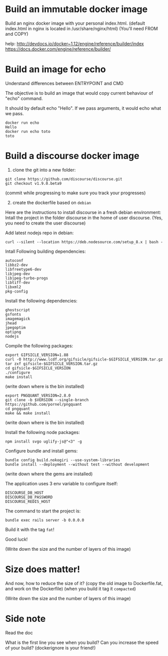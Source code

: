 # Build an immutable docker image

Build an nginx docker image with your personal index.html.
(default index.html in nginx is located in /usr/share/nginx/html)
(You'll need FROM and COPY)

help:
http://devdocs.io/docker~1.12/engine/reference/builder/index
https://docs.docker.com/engine/reference/builder/

# Build an image for echo

Understand differences between ENTRYPOINT and CMD

The objective is to build an image that would copy current behaviour of "echo" command.

It should by default echo "Hello".
If we pass arguments, it would echo what we pass.

```
docker run echo
Hello
docker run echo toto
toto
```

# Build a discourse docker image

1. clone the git into a new folder:

```
git clone https://github.com/discourse/discourse.git
git checkout v1.9.0.beta9
```

(commit while progressing to make sure you track your progresses)

2. create the dockerfile based on `debian`

Here are the instructions to install discourse in a fresh debian environment:
Intall the project in the folder discourse in the home of user discourse.
(Yes, you need to create the user discourse)

Add latest nodejs repo in debian:

```
curl --silent --location https://deb.nodesource.com/setup_8.x | bash -
```

Intall Following building dependencies:
```
autoconf
libbz2-dev
libfreetype6-dev
libjpeg-dev
libjpeg-turbo-progs
libtiff-dev
libxml2
pkg-config
```

Install the following dependencies:

```
ghostscript
gsfonts
imagemagick
jhead
jpegoptim
optipng
nodejs
```

Compile the following packages:
```
export GIFSICLE_VERSION=1.88
curl -O http://www.lcdf.org/gifsicle/gifsicle-$GIFSICLE_VERSION.tar.gz
tar zxf gifsicle-$GIFSICLE_VERSION.tar.gz
cd gifsicle-$GIFSICLE_VERSION
./configure
make install
```
(write down where is the bin installed)


```
export PNGQUANT_VERSION=2.8.0
git clone -b $VERSION --single-branch https://github.com/pornel/pngquant
cd pngquant
make && make install
```
(write down where is the bin installed)

Install the following node packages:
```
npm install svgo uglify-js@"<3" -g
```

Configure bundle and install gems:
```
bundle config build.nokogiri --use-system-libraries
bundle install --deployment --without test --without development
```
(write down where the gems are installed)

The application uses 3 env variable to configure itself:
```
DISCOURSE_DB_HOST
DISCOURSE_DB_PASSWORD
DISCOURSE_REDIS_HOST
```

The command to start the project is:
```
bundle exec rails server -b 0.0.0.0
```

Build it with the tag `fat`!

Good luck!

(Write down the size and the number of layers of this image)

# Size does matter!

And now, how to reduce the size of it?
(copy the old image to Dockerfile.fat, and work on the Dockerfile)
(when you build it tag it `compacted`)

(Write down the size and the number of layers of this image)

# Side note

Read the doc

What is the first line you see when you build?
Can you increase the speed of your build?
(dockerignore is your friend!)
